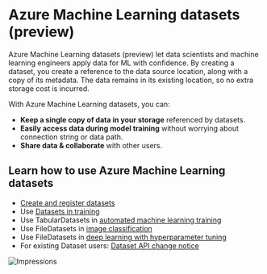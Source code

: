 # Azure Machine Learning datasets (preview)

Azure Machine Learning datasets (preview) let data scientists and machine learning engineers apply data for ML with confidence. By creating a dataset, you create a reference to the data source location, along with a copy of its metadata. The data remains in its existing location, so no extra storage cost is incurred.

With Azure Machine Learning datasets, you can: 

* **Keep a single copy of data in your storage** referenced by datasets. 
* **Easily access data during model training** without worrying about connection string or data path.
* **Share data & collaborate** with other users.

## Learn how to use Azure Machine Learning datasets
* [Create and register datasets](https://aka.ms/azureml/howto/createdatasets)
* Use [Datasets in training](datasets-tutorial/train-with-datasets.ipynb)
* Use TabularDatasets in [automated machine learning training](https://aka.ms/automl-dataset)
* Use FileDatasets in [image classification](https://aka.ms/filedataset-samplenotebook)
* Use FileDatasets in [deep learning with hyperparameter tuning](https://aka.ms/filedataset-hyperdrive)
* For existing Dataset users: [Dataset API change notice](dataset-api-change-notice.md)
 

![Impressions](https://PixelServer20190423114238.azurewebsites.net/api/impressions/MachineLearningNotebooks/work-with-data/README.png) 